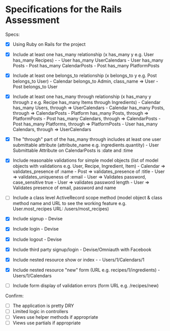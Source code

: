 # Specifications for the Rails Assessment

Specs:
- [x] Using Ruby on Rails for the project
- [x] Include at least one has_many relationship (x has_many y e.g. User has_many Recipes) -
      - User has_many UserCalendars
      - User has_many Posts
      - Post has_many CalendarPosts
      - Post has_many PlatformPosts

- [x] Include at least one belongs_to relationship (x belongs_to y e.g. Post belongs_to User)
      - Calendar belongs_to Admin, class_name => User
      - Post belongs_to User

- [x] Include at least one has_many through relationship (x has_many y through z e.g. Recipe has_many Items through Ingredients)
      - Calendar has_many Users, through => UserCalendars
      - Calendar has_many Posts, through => CalendarPosts
      - Platform has_many Posts, through => PlatformPosts
      - Post has_many Calendars, through => CalendarPosts
      - Post has_many Platforms, through => PlatformPosts
      - User has_many Calendars, through => UserCalendars
- [x] The "through" part of the has_many through includes at least one user submittable attribute (attribute_name e.g. ingredients.quantity)
      - User Submittable Attribute on CalendarPosts is :date and :time
- [x] Include reasonable validations for simple model objects (list of model objects with validations e.g. User, Recipe, Ingredient, Item)
      - Calendar => validates_presence of :name
      - Post => validates_presence of :title
      - User => validates_uniqueness of :email
      - User => Validates password, case_sensitive true
      - User => validates password length
      - User => Validates presence of email, password and name
- [ ] Include a class level ActiveRecord scope method (model object & class method name and URL to see the working feature e.g. User.most_recipes URL: /users/most_recipes)
- [x] Include signup - Devise
- [x] Include login - Devise
- [x] Include logout - Devise
- [x] Include third party signup/login - Devise/Omniauth with Facebook
- [x] Include nested resource show or index -
        - Users/1/Calendars/1

- [x] Include nested resource "new" form (URL e.g. recipes/1/ingredients)
        - Users/1/Calendars 
- [ ] Include form display of validation errors (form URL e.g. /recipes/new)

Confirm:
- [ ] The application is pretty DRY
- [ ] Limited logic in controllers
- [ ] Views use helper methods if appropriate
- [ ] Views use partials if appropriate
